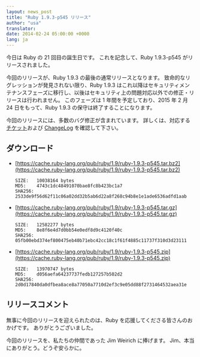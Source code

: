 ```yaml
---
layout: news_post
title: "Ruby 1.9.3-p545 リリース"
author: "usa"
translator:
date: 2014-02-24 05:00:00 +0000
lang: ja
---
```


今日は Ruby の 21 回目の誕生日です。
これを記念して、Ruby 1.9.3-p545 がリリースされました。

今回のリリースが、Ruby 1.9.3 の最後の通常リリースとなります。
致命的なリグレッションが発見されない限り、Ruby 1.9.3 はこれ以降はセキュリティメンテナンスフェーズに移行し、以後はセキュリティ上の問題対応以外での修正・リリースは行われません。
このフェーズは 1 年間を予定しており、2015 年 2 月 24 日をもって、Ruby 1.9.3 の保守は終了することになります。

今回のリリースには、多数のバグ修正が含まれています。
詳しくは、対応する[チケット](https://bugs.ruby-lang.org/projects/ruby-193/issues?set_filter=1&amp;status_id=5)および [ChangeLog](http://svn.ruby-lang.org/repos/ruby/tags/v1_9_3_545/ChangeLog) を確認して下さい。

## ダウンロード

* [https://cache.ruby-lang.org/pub/ruby/1.9/ruby-1.9.3-p545.tar.bz2](https://cache.ruby-lang.org/pub/ruby/1.9/ruby-1.9.3-p545.tar.bz2)

      SIZE:   10038164 bytes
      MD5:    4743c1dc48491070bae8fc8b423bc1a7
      SHA256: 2533de9f56d62f11c06a02dd32b5ab6d22a8f268c94b8e1e1ade6536adfd1aab

* [https://cache.ruby-lang.org/pub/ruby/1.9/ruby-1.9.3-p545.tar.gz](https://cache.ruby-lang.org/pub/ruby/1.9/ruby-1.9.3-p545.tar.gz)

      SIZE:   12582277 bytes
      MD5:    8e8f6e4d7d0bb54e0edf8d9c4120f40c
      SHA256: 05fb00ebd374ef800475eb40b71ebc42cc18c1f61f4885c11737f310d3d23111

* [https://cache.ruby-lang.org/pub/ruby/1.9/ruby-1.9.3-p545.zip](https://cache.ruby-lang.org/pub/ruby/1.9/ruby-1.9.3-p545.zip)

      SIZE:   13970747 bytes
      MD5:    d056aefa64237737fedb127257b502d2
      SHA256: 2d0d17840da0dfbea8ace8a77050a7710d2ef3c9e05dd88f2731464532aea31e

## リリースコメント

無事に今回のリリースを迎えられたのは、Ruby を応援してくださる皆さんのおかげです。
ありがとうございました。

今回のリリースを、私たちの仲間であった Jim Weirich に捧げます。
Jim、本当にありがとう。どうぞ安らかに。
